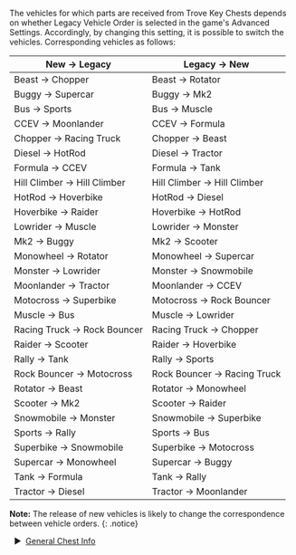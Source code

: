 The vehicles for which parts are received from Trove Key Chests depends on whether Legacy Vehicle Order is selected in the game's Advanced Settings. Accordingly, by changing this setting, it is possible to switch the vehicles. Corresponding vehicles as follows:  

 New → Legacy | Legacy → New   
-- | --  
Beast → Chopper | Beast → Rotator  
Buggy → Supercar | Buggy → Mk2  
Bus → Sports | Bus → Muscle  
CCEV → Moonlander | CCEV → Formula  
Chopper → Racing Truck | Chopper → Beast  
Diesel → HotRod | Diesel → Tractor  
Formula → CCEV | Formula → Tank  
Hill Climber → Hill Climber | Hill Climber → Hill Climber  
HotRod → Hoverbike | HotRod → Diesel  
Hoverbike → Raider | Hoverbike → HotRod  
Lowrider → Muscle | Lowrider → Monster  
Mk2 → Buggy | Mk2 → Scooter  
Monowheel → Rotator | Monowheel → Supercar  
Monster → Lowrider | Monster → Snowmobile  
Moonlander → Tractor | Moonlander → CCEV  
Motocross → Superbike | Motocross → Rock Bouncer  
Muscle → Bus | Muscle → Lowrider  
Racing Truck → Rock Bouncer | Racing Truck → Chopper  
Raider → Scooter | Raider → Hoverbike  
Rally → Tank | Rally → Sports  
Rock Bouncer → Motocross | Rock Bouncer → Racing Truck  
Rotator → Beast | Rotator → Monowheel  
Scooter → Mk2 | Scooter → Raider  
Snowmobile → Monster | Snowmobile → Superbike  
Sports → Rally | Sports → Bus  
Superbike → Snowmobile | Superbike → Motocross  
Supercar → Monowheel | Supercar → Buggy  
Tank → Formula | Tank → Rally  
Tractor → Diesel | Tractor → Moonlander  

**Note:** The release of new vehicles is likely to change the correspondence between vehicle orders.
{: .notice}

&nbsp; ▶︎ &nbsp;[General Chest Info](/chests/)
